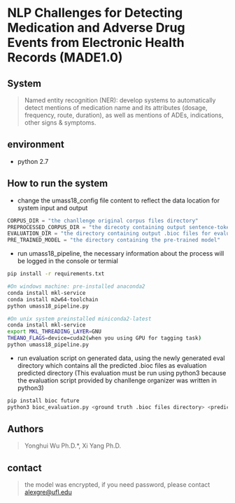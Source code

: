 # NLP Challenges for Detecting Medication and Adverse Drug Events from Electronic Health Records (MADE1.0)

## System
> Named entity recognition (NER): develop systems to automatically detect mentions of medication name and its attributes (dosage, frequency, route, duration), as well as mentions of ADEs, indications, other signs & symptoms.

## environment
- python 2.7

## How to run the system
- change the umass18_config file content to reflect the data location for system input and output
```python
CORPUS_DIR = "the chanllenge original corpus files directory" 
PREPROCESSED_CORPUS_DIR = "the direcoty containing output sentence-tokenized files and words-position-map files"
EVALUATION_DIR = "the directory containing output .bioc files for evaluation"
PRE_TRAINED_MODEL = "the directory containing the pre-trained model"
```

- run umass18_pipeline, the necessary information about the process will be logged in the console or termial
```sh
pip install -r requirements.txt

#On windows machine: pre-installed anaconda2 
conda install mkl-service
conda install m2w64-toolchain
python umass18_pipeline.py

#On unix system preinstalled miniconda2-latest
conda install mkl-service
export MKL_THREADING_LAYER=GNU
THEANO_FLAGS=device=cuda2(when you using GPU for tagging task)
python umass18_pipeline.py
```

- run evaluation script on generated data, using the newly generated eval directory which contains all the predicted .bioc files as evaluation predicted directory (This evaluation must be run using python3 because the evaluation script provided by chanllenge organizer was written in python3)
```sh
pip install bioc future
python3 bioc_evaluation.py <ground truth .bioc files directory> <predicted .bioc files directory> <corpus files directory>
```

## Authors
>Yonghui Wu Ph.D.*, Xi Yang Ph.D.

## contact
> the model was encrypted, if you need password, please contact alexgre@ufl.edu
